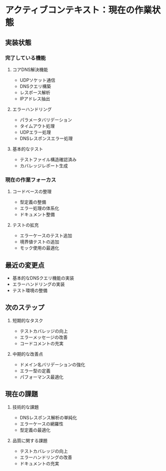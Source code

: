 # アクティブコンテキスト：現在の作業状態

## 実装状態

### 完了している機能
1. コアDNS解決機能
   - UDPソケット通信
   - DNSクエリ構築
   - レスポース解析
   - IPアドレス抽出

2. エラーハンドリング
   - パラメータバリデーション
   - タイムアウト処理
   - UDPエラー処理
   - DNSレスポンスエラー処理

3. 基本的なテスト
   - テストファイル構造確認済み
   - カバレッジレポート生成

### 現在の作業フォーカス
1. コードベースの整理
   - 型定義の整備
   - エラー処理の体系化
   - ドキュメント整備

2. テストの拡充
   - エラーケースのテスト追加
   - 境界値テストの追加
   - モック使用の最適化

## 最近の変更点
- 基本的なDNSクエリ機能の実装
- エラーハンドリングの実装
- テスト環境の整備

## 次のステップ
1. 短期的なタスク
   - テストカバレッジの向上
   - エラーメッセージの改善
   - コードコメントの充実

2. 中期的な改善点
   - ドメイン名バリデーションの強化
   - エラー型の定義
   - パフォーマンス最適化

## 現在の課題
1. 技術的な課題
   - DNSレスポンス解析の単純化
   - エラーケースの網羅性
   - 型定義の最適化

2. 品質に関する課題
   - テストカバレッジの向上
   - エラーハンドリングの改善
   - ドキュメントの充実